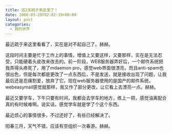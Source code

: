 ```yaml
---
title: 这2天疏于来这里了！
date: 2006-03-29T02:02:19+00:00
layout: post
categories:
  - 我的世界
---
```


最近疏于来这里看看了，实在是对不起自己了。赫赫。

这段时间主要是忙于工作上的事情，增值上又要这样，又要那样，实在是无法忍受，只能硬着头皮改来改去的。前一阶段，WEB服务器弄好后，一个邮件系统把我弄得头疼死了，用了mdaemon pro，感觉web界面很漂亮，而且anti-spam也很出色，但是每次都是更改了一点东西后，不是发送，就是接收出现了问题，让我最后还是忍痛割爱，放弃了它。现在web服务器使用的是国产的邮件系统，webeasymail感觉就那样，我又作了部分更改，让它看上去漂亮一点。赫赫。

最近又要学车，下午只要有时间，我都会去学车的地方，练上一把，感觉油离配合真的有时候难啊。说实话，感觉学车就是学了个这个东西。

最近烦心的事情很多，不过还好了，有些已经解决了。

阳春三月，天气不错，应该有空组织一次春游。赫赫。